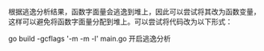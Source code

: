根据逃逸分析结果，函数字面量会逃逸到堆上，因此可以尝试将其改为函数变量，这样可以避免将函数字面量分配到堆上。可以尝试将代码改为以下形式：

go build -gcflags '-m -m -l' main.go 开启逃逸分析